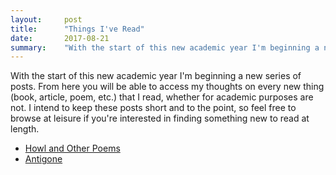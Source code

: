 ```yaml
---
layout:     post
title:      "Things I've Read"
date:       2017-08-21
summary:    "With the start of this new academic year I'm beginning a new series of posts. From here you will be able to access my thoughts on every new thing (book, article, poem, etc.) that I read, whether for academic purposes are not. I intend to keep these posts short and to the point, so feel free to browse at leisure if you're interested in finding something new to read at length."
---
```


With the start of this new academic year I'm beginning a new series of posts. From here you will be able to access my thoughts on every new thing (book, article, poem, etc.) that I read, whether for academic purposes are not. I intend to keep these posts short and to the point, so feel free to browse at leisure if you're interested in finding something new to read at length.

* [Howl and Other Poems](/details/2017-08-21-Howl-and-Other-Poems)
* [Antigone](/details/2017-08-28-Antigone)
